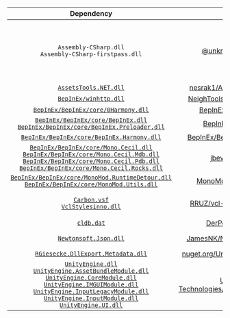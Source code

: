 | Dependency | Link | Redistributed? | License |
|:-:|:-:|:-:|:-:|
| `Assembly-CSharp.dll`<br>`Assembly-CSharp-firstpass.dll` | [@unknownworlds](https://github.com/unknownworlds) | &#9744;<br>Game file | Intellectual property of Unknown Worlds<br>_**Not included on GitHub**_ |
| [`AssetsTools.NET.dll`](./AssetsTools.NET.dll) | [nesrak1/AssetsTools.NET](https://github.com/nesrak1/AssetsTools.NET) | &#9745; | [MIT](https://github.com/nesrak1/AssetsTools.NET/blob/master/LICENSE) |
| [`BepInEx/winhttp.dll`](./BepInEx/winhttp.dll) | [NeighTools/UnityDoorstop](https://github.com/NeighTools/UnityDoorstop) | &#9745; | [CC0-1.0](https://github.com/NeighTools/UnityDoorstop/blob/master/LICENSE) |
| [`BepInEx/BepInEx/core/0Harmony.dll`](./BepInEx/BepInEx/core/0Harmony.dll) | [BepInEx/HarmonyX](https://github.com/BepInEx/HarmonyX) | &#9745; | [MIT](https://github.com/BepInEx/HarmonyX/blob/master/LICENSE) |
| [`BepInEx/BepInEx/core/BepInEx.dll`](./BepInEx/BepInEx/core/BepInEx.dll)<br>[`BepInEx/BepInEx/core/BepInEx.Preloader.dll`](./BepInEx/BepInEx/core/BepInEx.Preloader.dll) | [BepInEx/BepInEx](https://github.com/BepInEx/BepInEx) | &#9745; | [MIT](https://github.com/BepInEx/BepInEx/blob/master/LICENSE) |
| [`BepInEx/BepInEx/core/BepInEx.Harmony.dll`](./BepInEx/BepInEx/core/BepInEx.Harmony.dll) | [BepInEx/BepInEx.Harmony](https://github.com/BepInEx/BepInEx.Harmony) | &#9745; | [MIT](https://github.com/BepInEx/BepInEx.Harmony/master/LICENSE) |
| [`BepInEx/BepInEx/core/Mono.Cecil.dll`](./BepInEx/BepInEx/core/Mono.Cecil.dll)<br>[`BepInEx/BepInEx/core/Mono.Cecil.Mdb.dll`](./BepInEx/BepInEx/core/Mono.Cecil.Mdb.dll)<br>[`BepInEx/BepInEx/core/Mono.Cecil.Pdb.dll`](./BepInEx/BepInEx/core/Mono.Cecil.Pdb.dll)<br>[`BepInEx/BepInEx/core/Mono.Cecil.Rocks.dll`](./BepInEx/BepInEx/core/Mono.Cecil.Rocks.dll) | [jbevain/cecil](https://github.com/jbevain/cecil) | &#9745; | [MIT](https://github.com/jbevain/cecil/blob/master/LICENSE.txt) |
| [`BepInEx/BepInEx/core/MonoMod.RuntimeDetour.dll`](./BepInEx/BepInEx/core/MonoMod.RuntimeDetour.dll)<br>[`BepInEx/BepInEx/core/MonoMod.Utils.dll`](./BepInEx/BepInEx/core/MonoMod.Utils.dll) | [MonoMod/MonoMod](https://github.com/MonoMod/MonoMod) | &#9745; | [MIT](https://github.com/MonoMod/MonoMod/blob/master/LICENSE) |
| [`Carbon.vsf`](./Carbon.vsf)<br>[`VclStylesinno.dll`](./VclStylesinno.dll) | [RRUZ/vcl-styles-plugins](https://github.com/RRUZ/vcl-styles-plugins) | &#9744;<br>Bundled with the installer | No license |
| [`cldb.dat`](./cldb.dat) | [DerPopo/UABE](https://github.com/DerPopo/UABE) | &#9745; | Free use |
| [`Newtonsoft.Json.dll`](./Newtonsoft.Json.dll) | [JamesNK/Newtonsoft.Json](https://github.com/JamesNK/Newtonsoft.Json) | &#9744;<br>Game file | [MIT](https://github.com/JamesNK/Newtonsoft.Json/blob/master/LICENSE.md) |
| [`RGiesecke.DllExport.Metadata.dll`](./RGiesecke.DllExport.Metadata.dll) | [nuget.org/UnmanagedExports](https://www.nuget.org/packages/UnmanagedExports) | &#9744; | [MIT](https://opensource.org/licenses/mit-license.php) |
| [`UnityEngine.dll`](./UnityEngine.dll)<br>[`UnityEngine.AssetBundleModule.dll`](./UnityEngine.AssetBundleModule.dll)<br>[`UnityEngine.CoreModule.dll`](./UnityEngine.CoreModule.dll)<br>[`UnityEngine.IMGUIModule.dll`](./UnityEngine.IMGUIModule.dll)<br>[`UnityEngine.InputLegacyModule.dll`](./UnityEngine.InputLegacyModule.dll)<br>[`UnityEngine.InputModule.dll`](./UnityEngine.InputModule.dll)<br>[`UnityEngine.UI.dll`](./UnityEngine.UI.dll) | [Unity-Technologies/UnityCsReference](https://github.com/Unity-Technologies/UnityCsReference) | &#9744;<br>Game file | [Unity Reference-Only License](https://unity3d.com/legal/licenses/Unity_Reference_Only_License) |
